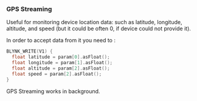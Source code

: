 
### GPS Streaming

Useful for monitoring device location data: such as latitude, longitude, altitude, and speed (but it could be often 0, 
if device could not provide it).

In order to accept data from it you need to : 

```cpp
BLYNK_WRITE(V1) {
  float latitude = param[0].asFloat(); 
  float longitude = param[1].asFloat();
  float altitude = param[2].asFloat();
  float speed = param[2].asFloat();
}
```

GPS Streaming works in background.

